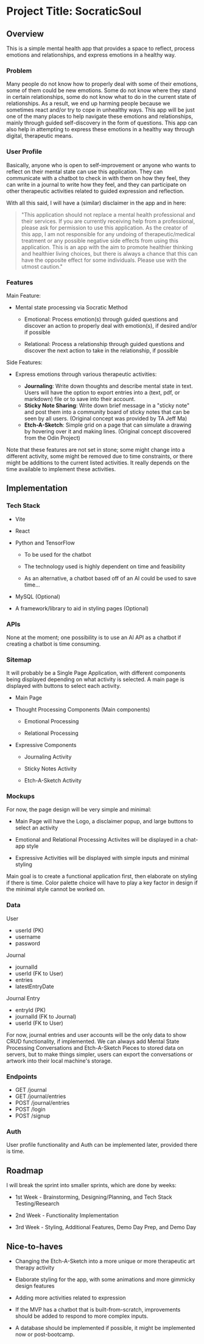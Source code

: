 # Project Title: SocraticSoul

## Overview  

This is a simple mental health app that provides a space to reflect, process emotions and relationships, and express emotions in a healthy way.

### Problem

Many people do not know how to properly deal with some of their emotions, some of them could be new emotions. Some do not know where they stand in certain relationships, some do not know what to do in the current state of relationships. As a result, we end up harming people because we sometimes react and/or try to cope in unhealthy ways. This app will be just one of the many places to help navigate these emotions and relationships, mainly through guided self-discovery in the form of questions. This app can also help in attempting to express these emotions in a healthy way through digital, therapeutic means. 

### User Profile

Basically, anyone who is open to self-improvement or anyone who wants to reflect on their mental state can use this application. They can communicate with a chatbot to check in with them on how they feel, they can write in a journal to write how they feel, and they can participate on other therapeutic activities related to guided expression and reflection.

With all this said, I will have a (similar) disclaimer in the app and in here: 
> "This application should not replace a mental health professional and their services. If you are currently receiving help from a professional, please ask for permission to use this application. As the creator of this app, I am not responsible for any undoing of therapeutic/medical treatment or any possible negative side effects from using this application. This is an app with the aim to promote healthier thinking and healthier living choices, but there is always a chance that this can have the opposite effect for some individuals. Please use with the utmost caution."

### Features

Main Feature:

- Mental state processing via Socratic Method

  - Emotional: Process emotion(s) through guided questions and discover an action to properly deal with emotion(s), if desired and/or if possible

  - Relational: Process a relationship through guided questions and discover the next action to take in the relationship, if possible

Side Features:

- Express emotions through various therapeutic activities:

  - **Journaling**: Write down thoughts and describe mental state in text. Users will have the option to export entries into a (text, pdf, or markdown) file or to save into their account.
  - **Sticky Note Sharing**: Write down brief message in a "sticky note" and post them into a community board of sticky notes that can be seen by all users. (Original concept was provided by TA Jeff Ma)
  - **Etch-A-Sketch**: Simple grid on a page that can simulate a drawing by hovering over it and making lines. (Original concept discovered from the Odin Project)

Note that these features are not set in stone; some might change into a different activity, some might be removed due to time constraints, or there might be additions to the current listed activities. It really depends on the time available to implement these activities.

## Implementation

### Tech Stack

- Vite

- React

- Python and TensorFlow

  - To be used for the chatbot

  - The technology used is highly dependent on time and feasibility

  - As an alternative, a chatbot based off of an AI could be used to save time...

- MySQL (Optional)

- A framework/library to aid in styling pages (Optional)

### APIs

None at the moment; one possibility is to use an AI API as a chatbot if creating a chatbot is time consuming.

### Sitemap

It will probably be a Single Page Application, with different components being displayed depending on what activity is selected. A main page is displayed with buttons to select each activity.

- Main Page

- Thought Processing Components (Main components)

  - Emotional Processing

  - Relational Processing

- Expressive Components

  - Journaling Activity

  - Sticky Notes Activity

  - Etch-A-Sketch Activity

### Mockups

For now, the page design will be very simple and minimal:

- Main Page will have the Logo, a disclaimer popup, and large buttons to select an activity

- Emotional and Relational Processing Activites will be displayed in a chat-app style

- Expressive Activities will be displayed with simple inputs and minimal styling

Main goal is to create a functional application first, then elaborate on styling if there is time.
Color palette choice will have to play a key factor in design if the minimal style cannot be worked on.

### Data

User

- userId (PK)
- username
- password

Journal

- journalId
- userId (FK to User)
- entries
- latestEntryDate

Journal Entry

- entryId (PK)
- journalId (FK to Journal)
- userId (FK to User)

For now, journal entries and user accounts will be the only data to show CRUD functionality, if implemented. We can always add Mental State Processing Conversations and Etch-A-Sketch Pieces to stored data on servers, but to make things simpler, users can export the conversations or artwork into their local machine's storage.

### Endpoints

- GET /journal
- GET /journal/entries
- POST /journal/entries
- POST /login
- POST /signup

### Auth

User profile functionality and Auth can be implemented later, provided there is time.

## Roadmap

I will break the sprint into smaller sprints, which are done by weeks:

- 1st Week - Brainstorming, Designing/Planning, and Tech Stack Testing/Research

- 2nd Week - Functionality Implementation

- 3rd Week - Styling, Additional Features, Demo Day Prep, and Demo Day

## Nice-to-haves

- Changing the Etch-A-Sketch into a more unique or more therapeutic art therapy activity

- Elaborate styling for the app, with some animations and more gimmicky design features

- Adding more activities related to expression

- If the MVP has a chatbot that is built-from-scratch, improvements should be added to respond to more complex inputs.

- A database should be implemented if possible, it might be implemented now or post-bootcamp.
